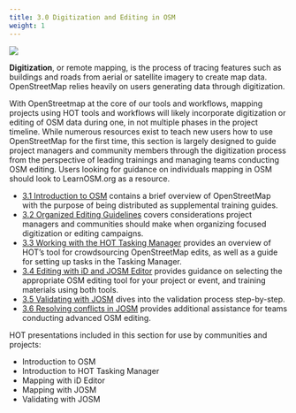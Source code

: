 ```yaml
---
title: 3.0 Digitization and Editing in OSM
weight: 1
---
```


![](/images/digitization-and-editing/DSC03241.jpg)


**Digitization**, or remote mapping, is the process of tracing features such as buildings and roads from aerial or satellite imagery to create map data. OpenStreetMap relies heavily on users generating data through digitization. <br>

With OpenStreetmap at the core of our tools and workflows, mapping projects using HOT tools and workflows will likely incorporate digitization or editing of OSM data during one, in not multiple phases in the project timeline. While numerous resources exist to teach new users how to use OpenStreetMap for the first time, this section is largely designed to guide project managers and community members through the digitization process from the perspective of leading trainings and managing teams conducting OSM editing. Users looking for guidance on individuals mapping in OSM should look to LearnOSM.org as a resource. <br>

*  [3.1 Introduction to OSM](https://hotosm.github.io/toolbox/pages/digitization-and-editing/3.1_introduction_to_openstreetmap/) contains a brief overview of OpenStreetMap with the purpose of being distributed as supplemental training guides.  
*  [3.2 Organized Editing Guidelines](https://hotosm.github.io/toolbox/pages/digitization-and-editing/3.2_organized_osm_editing/) covers considerations project managers and communities should make when organizing focused digitization or editing campaigns.
*  [3.3 Working with the HOT Tasking Manager](https://hotosm.github.io/toolbox/pages/digitization-and-editing/3.3-working-with-the-hot-tasking-manager/) provides an overview of HOT’s tool for crowdsourcing OpenStreetMap edits, as well as a guide for setting up tasks in the Tasking Manager. 
*  [3.4 Editing with iD and JOSM Editor](https://hotosm.github.io/toolbox/pages/digitization-and-editing/3.4-editing-with-id-and-josm/) provides guidance on selecting the appropriate OSM editing tool for your project or event, and training materials using both tools. 
*  [3.5 Validating with JOSM](https://hotosm.github.io/toolbox/pages/digitization-and-editing/3.5_validating_with_josm/) dives into the validation process step-by-step. 
*  [3.6 Resolving conflicts in JOSM](https://hotosm.github.io/toolbox/pages/digitization-and-editing/3.6-data-conflict-in-josm/) provides additional assistance for teams conducting advanced OSM editing. 

HOT presentations included in this section for use by communities and projects:

*  Introduction to OSM
*  Introduction to HOT Tasking Manager
*  Mapping with iD Editor
*  Mapping with JOSM
*  Validating with JOSM

